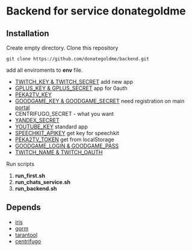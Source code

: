 # Backend for service donategoldme

## Installation

Create empty directory. Clone this repository

```
git clone https://github.com/donategoldme/backend.git
```

add all enviroments to **env** file.
- [TWITCH_KEY & TWITCH_SECRET](https://www.twitch.tv/kraken/oauth2/clients/new) add new app
- [GPLUS_KEY & GPLUS_SECRET](https://console.developers.google.com/apis/credentials) app for 0auth
- [PEKA2TV_KEY](https://github.com/peka2tv/api/blob/master/oauth.md)
- [GOODGAME_KEY & GOODGAME_SECRET](https://api2.goodgame.ru/oauth/register) need registration on main [portal](https://goodgame.ru)
- CENTRIFUGO_SECRET - what you want
- [YANDEX_SECRET](https://money.yandex.ru/myservices/online.xml?)
- [YOUTUBE_KEY](https://console.developers.google.com/apis/credentials) standard app
- [SPEECHKIT_APIKEY](https://developer.tech.yandex.ru/keys)  get key for speechkit
- [PEKA2TV_TOKEN](http://peka2.tv) get from localStorage
- [GOODGAME_LOGIN & GOODGAME_PASS](https://goodgame.ru)
- [TWITCH_NAME & TWITCH_OAUTH](https://twitch.tv)

Run scripts

1. **run_first.sh**
2. **run_chats_service.sh**
3. **run_backend.sh**


## Depends
- [iris](https://github.com/kataras/iris)
- [gorm](https://github.com/jinzhu/gorm)
- [tarantool](github.com/tarantool/go-tarantool)
- [centrifugo](github.com/centrifugal/gocent)